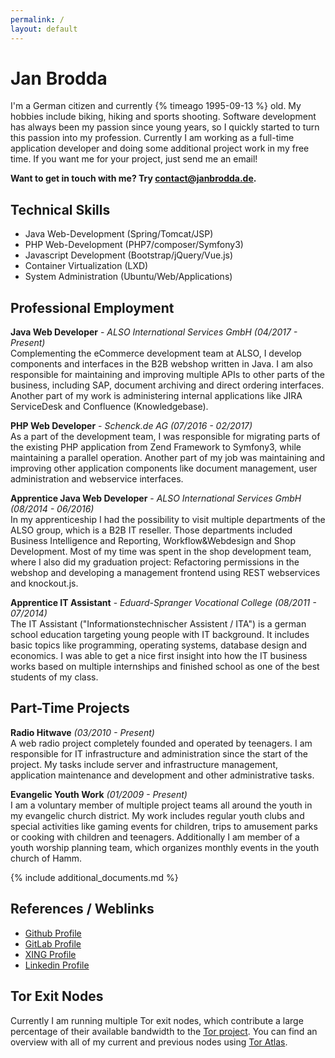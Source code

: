 ```yaml
---
permalink: /
layout: default
---
```


# Jan Brodda
I'm a German citizen and currently {% timeago 1995-09-13 %} old. My hobbies include biking, hiking and sports shooting.
Software development has always been my passion since young years, so I quickly started to turn this passion into my profession.
Currently I am working as a full-time application developer and doing some additional project work in my free time.
If you want me for your project, just send me an email!

**Want to get in touch with me? Try [contact@janbrodda.de](mailto:contact@janbrodda.de).**

## Technical Skills
- Java Web-Development (Spring/Tomcat/JSP)
- PHP Web-Development (PHP7/composer/Symfony3)
- Javascript Development (Bootstrap/jQuery/Vue.js)
- Container Virtualization (LXD)
- System Administration (Ubuntu/Web/Applications)

## Professional Employment

**Java Web Developer** - _ALSO International Services GmbH (04/2017 - Present)_<br>
Complementing the eCommerce development team at ALSO, I develop components and interfaces in the
B2B webshop written in Java. I am also responsible for maintaining and improving multiple APIs
to other parts of the business, including SAP, document archiving and direct ordering interfaces.
Another part of my work is administering internal applications like JIRA ServiceDesk and Confluence (Knowledgebase).

**PHP Web Developer** - _Schenck.de AG (07/2016 - 02/2017)_<br>
As a part of the development team, I was responsible for migrating parts of the existing PHP application
from Zend Framework to Symfony3, while maintaining a parallel operation. Another part of my job was
maintaining and improving other application components like document management, user administration
and webservice interfaces.

**Apprentice Java Web Developer** - _ALSO International Services GmbH (08/2014 - 06/2016)_<br>
In my apprenticeship I had the possibility to visit multiple departments of the ALSO group, which is a B2B IT reseller.
Those departments included Business Intelligence and Reporting, Workflow&Webdesign and Shop Development. Most of my time
was spent in the shop development team, where I also did my graduation project: Refactoring permissions in the webshop and
developing a management frontend using REST webservices and knockout.js.

**Apprentice IT Assistant** - _Eduard-Spranger Vocational College (08/2011 - 07/2014)_<br>
The IT Assistant ("Informationstechnischer Assistent / ITA") is a german school education targeting young people
with IT background. It includes basic topics like programming, operating systems, database design and economics.
I was able to get a nice first insight into how the IT business works based on multiple internships and finished
school as one of the best students of my class.

## Part-Time Projects

**Radio Hitwave** _(03/2010 - Present)_<br>
A web radio project completely founded and operated by teenagers. I am responsible for IT infrastructure 
and administration since the start of the project. My tasks include server and infrastructure management,
application maintenance and development and other administrative tasks.

**Evangelic Youth Work** _(01/2009 - Present)_<br>
I am a voluntary member of multiple project teams all around the youth in my evangelic church district.
My work includes regular youth clubs and special activities like gaming events for children, trips to amusement
parks or cooking with children and teenagers. Additionally I am member of a youth worship planning team, which
organizes monthly events in the youth church of Hamm.

{% include additional_documents.md %}

## References / Weblinks
- [Github Profile](https://github.com/janxb)
- [GitLab Profile](https://gitlab.com/janxb)
- [XING Profile](https://www.xing.com/profile/Jan_Brodda)
- [Linkedin Profile](https://www.linkedin.com/in/janbrodda)

## Tor Exit Nodes

Currently I am running multiple Tor exit nodes, which contribute a large percentage of their available bandwidth to the [Tor project](https://www.torproject.org/about/overview.html.en).
You can find an overview with all of my current and previous nodes using [Tor Atlas](https://atlas.torproject.org/#search/janxbde).
